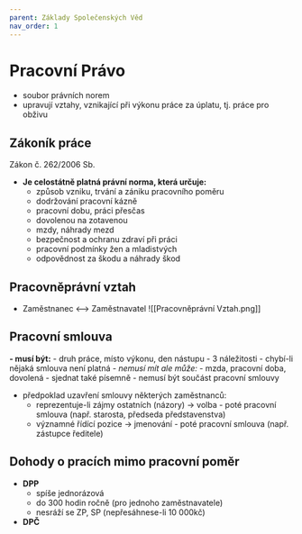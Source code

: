 ```yaml
---
parent: Základy Společenských Věd
nav_order: 1
---
```

# Pracovní Právo
- soubor právních norem
- upravují vztahy, vznikající při výkonu práce za úplatu, tj. práce pro obživu

## Zákoník práce
Zákon č. 262/2006 Sb.
- **Je celostátně platná právní norma, která určuje:**
	- způsob vzniku, trvání a zániku pracovního poměru
	- dodržování pracovní kázně
	- pracovní dobu, práci přesčas
	- dovolenou na zotavenou
	- mzdy, náhrady mezd
	- bezpečnost a ochranu zdraví při práci
	- pracovní podmínky žen a mladistvých
	- odpovědnost za škodu a náhrady škod 

## Pracovněprávní vztah

- Zaměstnanec <--> Zaměstnavatel
![[Pracovněprávní Vztah.png]]

## Pracovní smlouva
**- musí být:**
	- druh práce, místo výkonu, den nástupu
	- 3 náležitosti
	- chybí-li nějaká smlouva není platná
*- nemusí mít ale může:*
	- mzda, pracovní doba, dovolená
	- sjednat také písemně
	- nemusí být součást pracovní smlouvy

- předpoklad uzavření smlouvy některých zaměstnanců:
	- reprezentuje-li zájmy ostatních (názory) -> volba - poté pracovní smlouva (např. starosta, předseda představenstva)
	- významné řídící pozice -> jmenování - poté pracovní smlouva (např. zástupce ředitele)

## Dohody o pracích mimo pracovní poměr
- **DPP**
	- spíše jednorázová 
	- do 300 hodin ročně (pro jednoho zaměstnavatele)
	- nesráží se ZP, SP (nepřesáhnese-li 10 000kč)
- **DPČ**